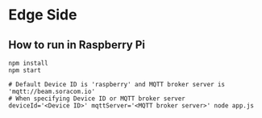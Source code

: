 # Edge Side

## How to run in Raspberry Pi

```
npm install
npm start

# Default Device ID is 'raspberry' and MQTT broker server is 'mqtt://beam.soracom.io'
# When specifying Device ID or MQTT broker server
deviceId='<Device ID>' mqttServer='<MQTT broker server>' node app.js
```